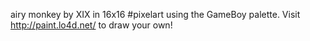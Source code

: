 airy monkey by XIX in 16x16 #pixelart using the GameBoy palette. Visit http://paint.lo4d.net/ to draw your own! 